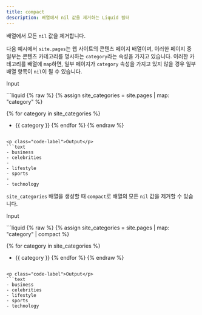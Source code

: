```yaml
---
title: compact
description: 배열에서 nil 값을 제거하는 Liquid 필터
---
```


배열에서 모든 `nil` 값을 제거합니다.

다음 예시에서 `site.pages`는 웹 사이트의 콘텐츠 페이지 배열이며, 이러한 페이지 중 일부는 콘텐츠 카테고리를 명시하는 `category`라는 속성을 가지고 있습니다. 이러한 카테고리를 배열에 `map`하면, 일부 페이지가 `category` 속성을 가지고 있지 않을 경우 일부 배열 항목이 `nil`이 될 수 있습니다.

<p class="code-label">Input</p>
```liquid
{% raw %}
{% assign site_categories = site.pages | map: "category" %}

{% for category in site_categories %}
- {{ category }}
{% endfor %}
{% endraw %}
```

<p class="code-label">Output</p>
```text
- business
- celebrities
-
- lifestyle
- sports
-
- technology
```

`site_categories` 배열을 생성할 때 `compact`로 배열의 모든 `nil` 값을 제거할 수 있습니다.

<p class="code-label">Input</p>
```liquid
{% raw %}
{% assign site_categories = site.pages | map: "category" | compact %}

{% for category in site_categories %}
- {{ category }}
{% endfor %}
{% endraw %}
```

<p class="code-label">Output</p>
```text
- business
- celebrities
- lifestyle
- sports
- technology
```
